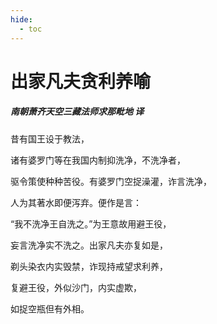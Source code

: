 ```yaml
---
hide:
  - toc
---
```


# **出家凡夫贪利养喻**

##### 南朝萧齐天空三藏法师求那毗地 译

昔有国王设于教法，

诸有婆罗门等在我国内制抑洗净，不洗净者，

驱令策使种种苦役。有婆罗门空捉澡灌，诈言洗净，

人为其著水即便泻弃。便作是言：

“我不洗净王自洗之。”为王意故用避王役，

妄言洗净实不洗之。出家凡夫亦复如是，

剃头染衣内实毁禁，诈现持戒望求利养，

复避王役，外似沙门，内实虚欺，

如捉空瓶但有外相。